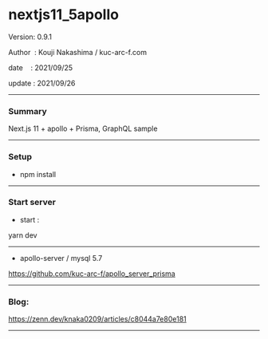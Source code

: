 ﻿# nextjs11_5apollo

 Version: 0.9.1

 Author  : Kouji Nakashima / kuc-arc-f.com

 date    : 2021/09/25

 update  : 2021/09/26

***
### Summary

Next.js 11 + apollo + Prisma, GraphQL sample

***
### Setup

* npm install

***
### Start server
* start :

yarn dev

***
* apollo-server / mysql 5.7

https://github.com/kuc-arc-f/apollo_server_prisma

***
### Blog:

https://zenn.dev/knaka0209/articles/c8044a7e80e181

***

